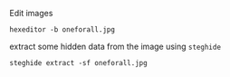 Edit images
```
hexeditor -b oneforall.jpg
```

extract some hidden data from the image using `steghide`
```
steghide extract -sf oneforall.jpg
```